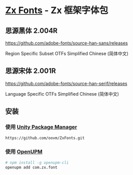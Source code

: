 # [Zx Fonts](https://github.com/oovm/ZxFonts) - Zx 框架字体包

## 思源黑体 2.004R

https://github.com/adobe-fonts/source-han-sans/releases

Region Specific Subset OTFs Simplified Chinese (简体中文)

## 思源宋体 2.001R

https://github.com/adobe-fonts/source-han-serif/releases

Language Specific OTFs Simplified Chinese (简体中文)

## 安装

### 使用 [Unity Package Manager](https://docs.unity3d.com/Manual/upm-ui-giturl.html)

```sh
https://github.com/oovm/ZxFonts.git
```

### 使用 [OpenUPM](https://openupm.com/)

```sh
# npm install -g openupm-cli
openupm add com.zx.font
```

